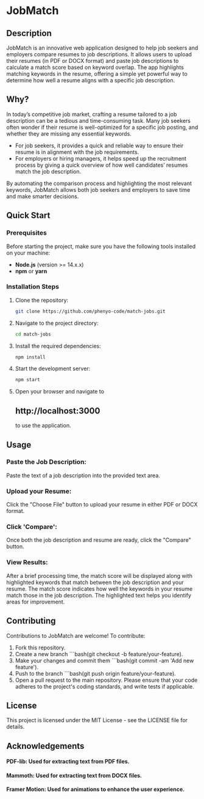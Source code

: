 # JobMatch

## Description
JobMatch is an innovative web application designed to help job seekers and employers compare resumes to job descriptions. It allows users to upload their resumes (in PDF or DOCX format) and paste job descriptions to calculate a match score based on keyword overlap. The app highlights matching keywords in the resume, offering a simple yet powerful way to determine how well a resume aligns with a specific job description.

## Why? 
In today’s competitive job market, crafting a resume tailored to a job description can be a tedious and time-consuming task. Many job seekers often wonder if their resume is well-optimized for a specific job posting, and whether they are missing any essential keywords. 
- For job seekers, it provides a quick and reliable way to ensure their resume is in alignment with the job requirements.
- For employers or hiring managers, it helps speed up the recruitment process by giving a quick overview of how well candidates’ resumes match the job description.

By automating the comparison process and highlighting the most relevant keywords, JobMatch allows both job seekers and employers to save time and make smarter decisions.

## Quick Start

### Prerequisites
Before starting the project, make sure you have the following tools installed on your machine:
- **Node.js** (version >= 14.x.x)
- **npm** or **yarn**

### Installation Steps
1. Clone the repository:
   ```bash
   git clone https://github.com/phenyo-code/match-jobs.git

2. Navigate to the project directory:
   ```bash
   cd match-jobs

3. Install the required dependencies:
   ```bash
   npm install


4. Start the development server:
   ```bash
   npm start


5. Open your browser and navigate to
   ## http://localhost:3000
   to use the application.

   

## Usage

### Paste the Job Description: 
Paste the text of a job description into the provided text area.

### Upload your Resume: 
Click the "Choose File" button to upload your resume in either PDF or DOCX format.

### Click 'Compare': 
Once both the job description and resume are ready, click the "Compare" button.

### View Results: 
After a brief processing time, the match score will be displayed along with highlighted keywords that match between the job description and your resume.
The match score indicates how well the keywords in your resume match those in the job description. The highlighted text helps you identify areas for improvement.

## Contributing
Contributions to JobMatch are welcome! To contribute:

1. Fork this repository.
2. Create a new branch ```bash(git checkout -b feature/your-feature).
3. Make your changes and commit them ```bash(git commit -am 'Add new feature').
4. Push to the branch ```bash(git push origin feature/your-feature).
5. Open a pull request to the main repository.
Please ensure that your code adheres to the project's coding standards, and write tests if applicable.

## License
This project is licensed under the MIT License - see the LICENSE file for details.

## Acknowledgements
#### PDF-lib: Used for extracting text from PDF files.
#### Mammoth: Used for extracting text from DOCX files.
#### Framer Motion: Used for animations to enhance the user experience.   
